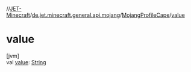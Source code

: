 //[JET-Minecraft](../../../index.md)/[de.jet.minecraft.general.api.mojang](../index.md)/[MojangProfileCape](index.md)/[value](value.md)

# value

[jvm]\
val [value](value.md): [String](https://kotlinlang.org/api/latest/jvm/stdlib/kotlin/-string/index.html)
